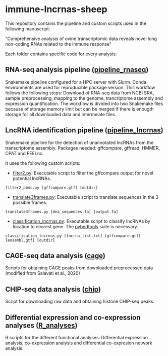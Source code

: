 # immune-lncrnas-sheep
This repository contains the pipeline and custom scripts used in the following manuscript:

"Comprehensive analysis of ovine transcriptomic data reveals novel long non-coding RNAs related to the immune response"

Each folder contains specific code for every analysis:

## RNA-seq analysis pipeline ([pipeline_rnaseq](pipeline_rnaseq))

Snakemake pipeline configured for a HPC server with Slurm. Conda environments are used for reproducible package version. This workflow follows the following steps: Download of RNA-seq data from NCBI SRA, sample preprocessing, mapping to the genome, trancriptome assembly and expression quantification. The workflow is divided into two Snakemake files because of storage memory limit but can be merged if there is enougth storage for all downloaded data and intermeiate files.

## LncRNA identification pipeline ([pipeline_lncrnas](pipeline_lncrnas))

Snakemake pipeline for the detection of unannotated lncRNAs from the transcriptome assembly. Packages needed: gffcompare, gffread, HMMER, CPAT and FEELnc.

It uses the following custom scripts:

* [filter2.py](/pipeline_lncrnas/scripts/filter2.py): Executable script to filter the gffcompare output for novel potential lncRNAs.

`filter2_pbmc.py [gffcompare.gtf] [outdir]`

* [translate3frames.py](/pipeline_lncrnas/scripts/translate3frames.py): Executable script to translate sequences in the 3 possible frames.

`translate3frames.py [dna_sequences.fa] [output.fa]`

* [classification_lncrnas.py](/pipeline_lncrnas/scripts/classification_lncrnas.py): Executable script to classify lncRNAs by location to nearest gene. The [pybedtools](https://github.com/daler/pybedtools) suite is necessary.

`classification_lncrnas.py [lncrna_list.txt] [gffcompare.gtf] [ensembl.gtf] [outdir]`

## CAGE-seq data analysis ([cage](cage))

Scripts for obtaining CAGE peaks from downloaded preprocessed data (modified from Salavati et al., 2020)

## CHIP-seq data analysis ([chip](chip))

Script for downloading raw data and obtaining histone CHIP-seq peaks.

## Differential expression and co-expression analyses ([R_analyses](R_analyses))

R scripts for the different functional analyses: Differential expression analysis, co-expression analysis and differential co-expresion network analysis.
